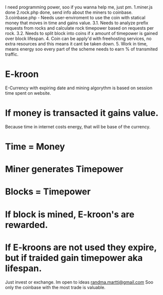I need programming power, soo if you wanna help me, just pm.
1.miner.js done
2.rock.php done, send info about the miners to coinbase.
3.coinbase.php - Needs user-enviroment to use the coin with statical money that moves in time and gains value.
  3.1. Needs to analyze prefix requests from rocks and calculate rock timepower based on requests per rock.
  3.2. Needs to split block into coins if x amount of timepower is gained over block lifespan.
4. Coin can be apply'd with freehosting services, no extra resources and this means it cant be taken down.
5. Work in time, means energy soo every part of the scheme needs to earn % of transmited traffic.
# E-kroon
E-Currency with expiring date and mining algorythm is based on session time spent on website.
# If money is transacted it gains value.
Because time in internet costs energy, that will be base of the currency.
# Time = Money
# Miner generates Timepower
# Blocks = Timepower
# If block is mined, E-kroon's are rewarded.
# If E-kroons are not used they expire, but if traided gain timepower aka lifespan.
Just invest or exchange.
Im open to ideas randma.martti@gmail.com
Soo only the coinbase with the most trade is valuable.

